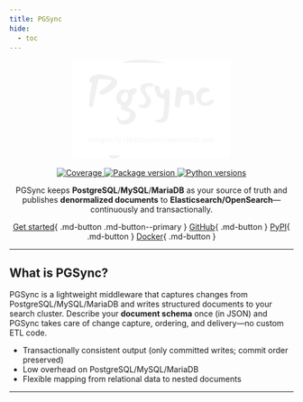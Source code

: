 ```yaml
---
title: PGSync
hide:
  - toc
---
```


<p align="center">
  <a href="https://pgsync.com">
    <img src="assets/images/logo-no-background.svg" alt="PGSync" width="280">
  </a>
</p>

<p align="center">
  <a href="https://codecov.io/gh/toluaina/pgsync" target="_blank">
    <img src="https://codecov.io/gh/toluaina/pgsync/branch/main/graph/badge.svg?token=cvQzYkz6CV" alt="Coverage">
  </a>
  <a href="https://badge.fury.io/py/pgsync" target="_blank">
    <img src="https://badge.fury.io/py/pgsync.svg" alt="Package version">
  </a>
  <a href="https://pypi.org/project/pgsync/" target="_blank">
    <img src="https://img.shields.io/pypi/pyversions/pgsync" alt="Python versions">
  </a>
</p>

<div align="center" markdown>

PGSync keeps **PostgreSQL**/**MySQL**/**MariaDB** as your source of truth and publishes **denormalized documents** to **Elasticsearch/OpenSearch**—continuously and transactionally.

[Get started](getting-started/installation.md){ .md-button .md-button--primary }
[GitHub](https://github.com/toluaina/pgsync){ .md-button }
[PyPI](https://pypi.org/project/pgsync/){ .md-button }
[Docker](https://hub.docker.com/r/toluaina1/pgsync){ .md-button }

</div>

---

## What is PGSync?

PGSync is a lightweight middleware that captures changes from PostgreSQL/MySQL/MariaDB and writes structured documents to your search cluster. Describe your **document schema** once (in JSON) and PGSync takes care of change capture, ordering, and delivery—no custom ETL code.

- Transactionally consistent output (only committed writes; commit order preserved)
- Low overhead on PostgreSQL/MySQL/MariaDB 
- Flexible mapping from relational data to nested documents

---
